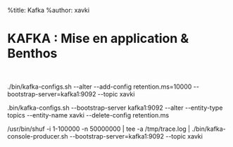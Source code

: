 %title: Kafka
%author: xavki


# KAFKA : Mise en application & Benthos

<br>

./bin/kafka-configs.sh --alter
--add-config retention.ms=10000
--bootstrap-server=kafka1:9092
--topic xavki

.bin/kafka-configs.sh
--bootstrap-server kafka1:9092 --alter
--entity-type topics --entity-name xavki
--delete-config retention.ms


/usr/bin/shuf -i 1-100000 -n 50000000
  | tee -a /tmp/trace.log
  | ./bin/kafka-console-producer.sh
  --bootstrap-server=kafka1:9092
  --topic xavki
